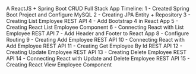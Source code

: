 A ReactJS + Spring Boot CRUD Full Stack App
Timeline:
1 -  Created Spring Boot Project and Configure MySQL
2 -  Creating JPA Entity + Repository
3 -  Creating List Employee REST API
4 -  Add Bootstrap 4 in React App
5 -  Creating React List Employee Component
6 -  Connecting React with List Employee REST API
7 -  Add Header and Footer to React App
8 -  Configure Routing
9 -  Creating Add Employee REST API
10 - Connecting React with Add Employee REST API
11 - Creating Get Employee By Id REST API
12 - Creating Update Employee REST API
13 - Creating Delete Employee REST API
14 - Connecting React with Update and Delete Employee REST API
15 - Creating React View Employee Component
